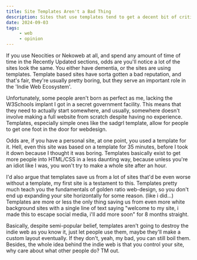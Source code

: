 ```yaml
---
title: Site Templates Aren't a Bad Thing
description: Sites that use templates tend to get a decent bit of criticism, and this is fair because they're boring as hell, but I honestly think templates do a lot more for the indie web than people think. I actually defend something in an article instead of making fun of things for once, shocker. Read it today.
date: 2024-09-03
tags: 
     - web
     - opinion
---
```


If you use Neocities or Nekoweb at all, and spend any amount of time of time in the Recently Updated sections, odds are you'll notice a lot of the sites look the same. You either have dementia, or the sites are using templates. Template based sites have sorta gotten a bad reputation, and that's fair, they're usually pretty boring, but they serve an important role in the 'Indie Web Ecosystem'.

Unfortunately, some people aren't born as perfect as me, lacking the W3Schools implant I got in a secret government facility. This means that they need to actually start somewhere, and usually, somewhere doesn't involve making a full website from scratch despite having no experience. Templates, especially simple ones like the sadgrl template, allow for people to get one foot in the door for webdesign.

Odds are, if you have a personal site, at one point, you used a template for it. Hell, even this site was based on a template for 35 minutes, before I took it down because I thought it was boring. Templates basically exist to get more people into HTML/CSS in a less daunting way, because unless you're an idiot like I was, you won't try to make a whole site after an hour.

I'd also argue that templates save us from a lot of sites that'd be even worse without a template, my first site is a testament to this. Templates pretty much teach you the fundamentals of golden ratio web-design, so you don't end up expanding your site horizontally for some reason. (like i did...) Templates are more or less the only thing saving us from even more white background sites with a single line of text saying "welcome to my site, i made this to escape social media, i'll add more soon" for 8 months straight.

Basically, despite semi-popular belief, templates aren't going to destroy the indie web as you know it, just let people use them, maybe they'll make a custom layout eventually. If they don't, yeah, my bad, you can still boil them. Besides, the whole idea behind the indie web is that you control your site, why care about what other people do? TM out. 
